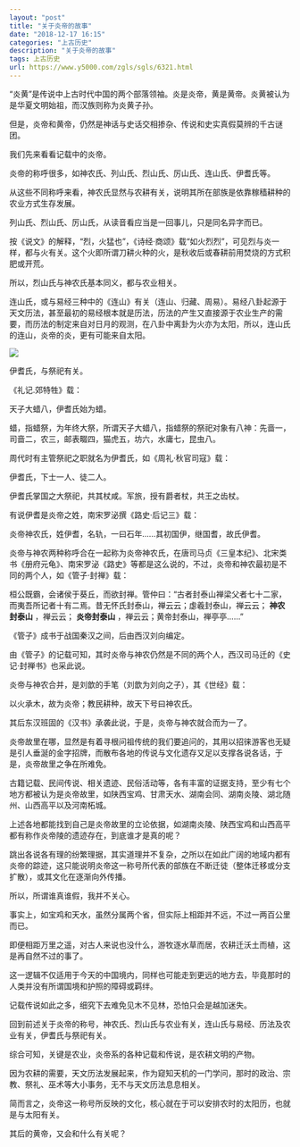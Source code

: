 ```yaml
---
layout: "post"
title: "关于炎帝的故事"
date: "2018-12-17 16:15"
categories: "上古历史"
description: "关于炎帝的故事"
tags: 上古历史
url: https://www.y5000.com/zgls/sgls/6321.html
---
```






“炎黄”是传说中上古时代中国的两个部落领袖。炎是炎帝，黄是黄帝。炎黄被认为是华夏文明始祖，而汉族则称为炎黄子孙。

但是，炎帝和黄帝，仍然是神话与史话交相掺杂、传说和史实真假莫辨的千古谜团。

我们先来看看记载中的炎帝。

炎帝的称呼很多，如神农氏、列山氏、烈山氏、厉山氏、连山氏、伊耆氏等。

从这些不同称呼来看，神农氏显然与农耕有关，说明其所在部族是依靠稼穑耕种的农业方式生存发展。

列山氏、烈山氏、厉山氏，从读音看应当是一回事儿，只是同名异字而已。

按《说文》的解释，“烈，火猛也”，《诗经·商颂》载“如火烈烈”，可见烈与炎一样，都与火有关。这个火即所谓刀耕火种的火，是秋收后或春耕前用焚烧的方式积肥或开荒。

所以，烈山氏与神农氏基本同义，都与农业相关。

连山氏，或与易经三种中的《连山》有关（连山、归藏、周易）。易经八卦起源于天文历法，甚至最初的易经根本就是历法，历法的产生又直接源于农业生产的需要，而历法的制定来自对日月的观测，在八卦中离卦为火亦为太阳，所以，连山氏的连山，炎帝的炎，更有可能来自太阳。

![](https://img.y5000.com/uploads/allimg/161201/8-161201144102955.jpg)

伊耆氏，与祭祀有关。

《礼记.郊特牲》载：

天子大蜡八，伊耆氏始为蜡。

蜡，指蜡祭，为年终大祭，所谓天子大蜡八，指蜡祭的祭祀对象有八神：先啬一，司啬二，农三，邮表畷四，猫虎五，坊六，水庸七，昆虫八。

周代时有主管祭祀之职就名为伊耆氏，如《周礼·秋官司寇》载：

伊耆氏，下士一人、徒二人。

伊耆氏掌国之大祭祀，共其杖咸。军旅，授有爵者杖，共王之齿杖。

有说伊耆是炎帝之姓，南宋罗泌撰《路史·后记三》载：

炎帝神农氏，姓伊耆，名轨，一曰石年……其初国伊，继国耆，故氏伊耆。

炎帝与神农两种称呼合在一起称为炎帝神农氏，在唐司马贞《三皇本纪》、北宋类书《册府元龟》、南宋罗泌《路史》等都是这么说的，不过，炎帝和神农最初是不同的两个人，如《管子·封禅》载：

桓公既霸，会诸侯于葵丘，而欲封禅。管仲曰：“古者封泰山禅梁父者七十二家，而夷吾所记者十有二焉。昔无怀氏封泰山，禅云云；虙羲封泰山，禅云云；
**神农封泰山** ，禅云云； **炎帝封泰山** ，禅云云；黄帝封泰山，禅亭亭……”

《管子》成书于战国秦汉之间，后由西汉刘向编定。

由《管子》的记载可知，其时炎帝与神农仍然是不同的两个人，西汉司马迁的《史记·封禅书》也采此说。

炎帝与神农合并，是刘歆的手笔（刘歆为刘向之子），其《世经》载：

以火承木，故为炎帝；教民耕种，故天下号曰神农氏。

其后东汉班固的《汉书》承袭此说，于是，炎帝与神农就合而为一了。

炎帝故里在哪，显然是有着寻根问祖传统的我们要追问的，其用以招徕游客也无疑是引人垂涎的金字招牌，而散布各地的传说与文化遗存又足以支撑各说各话，于是，炎帝故里之争在所难免。

古籍记载、民间传说、相关遗迹、民俗活动等，各有丰富的证据支持，至少有七个地方都被认为是炎帝故里，如陕西宝鸡、甘肃天水、湖南会同、湖南炎陵、湖北随州、山西高平以及河南柘城。

上述各地都能找到自己是炎帝故里的立论依据，如湖南炎陵、陕西宝鸡和山西高平都有称作炎帝陵的遗迹存在，到底谁才是真的呢？

跳出各说各有理的纷繁理据，其实道理并不复杂，之所以在如此广阔的地域内都有炎帝的踪迹，这只能说明炎帝这一称号所代表的部族在不断迁徒（整体迁移或分支扩散），或其文化在逐渐向外传播。

所以，所谓谁真谁假，我并不关心。

事实上，如宝鸡和天水，虽然分属两个省，但实际上相距并不远，不过一两百公里而已。

即便相距万里之遥，对古人来说也没什么，游牧逐水草而居，农耕迁沃土而植，这是再自然不过的事了。

这一逻辑不仅适用于今天的中国境内，同样也可能走到更远的地方去，毕竟那时的人类并没有所谓国境和护照的障碍或羁绊。

记载传说如此之多，细究下去难免见木不见林，恐怕只会是越加迷失。

回到前述关于炎帝的称号，神农氏、烈山氏与农业有关，连山氏与易经、历法及农业有关，伊耆氏与祭祀有关。

综合可知，关键是农业，炎帝系的各种记载和传说，是农耕文明的产物。

因为农耕的需要，天文历法发展起来，作为窥知天机的一门学问，那时的政治、宗教、祭礼、巫术等大小事务，无不与天文历法息息相关。

简而言之，炎帝这一称号所反映的文化，核心就在于可以安排农时的太阳历，也就是与太阳有关。

其后的黄帝，又会和什么有关呢？
